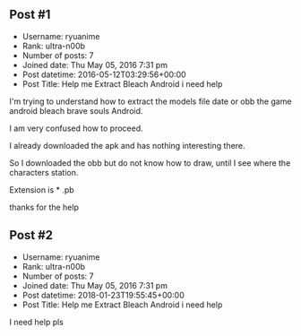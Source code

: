 ## Post #1
- Username: ryuanime
- Rank: ultra-n00b
- Number of posts: 7
- Joined date: Thu May 05, 2016 7:31 pm
- Post datetime: 2016-05-12T03:29:56+00:00
- Post Title: Help me Extract Bleach Android i need help

I'm trying to understand how to extract the models file date or obb the game android bleach brave souls Android.

I am very confused how to proceed.

I already downloaded the apk and has nothing interesting there.

So I downloaded the obb but do not know how to draw, until I see where the characters station.

Extension is * .pb

thanks for the help
## Post #2
- Username: ryuanime
- Rank: ultra-n00b
- Number of posts: 7
- Joined date: Thu May 05, 2016 7:31 pm
- Post datetime: 2018-01-23T19:55:45+00:00
- Post Title: Help me Extract Bleach Android i need help

I need help pls
